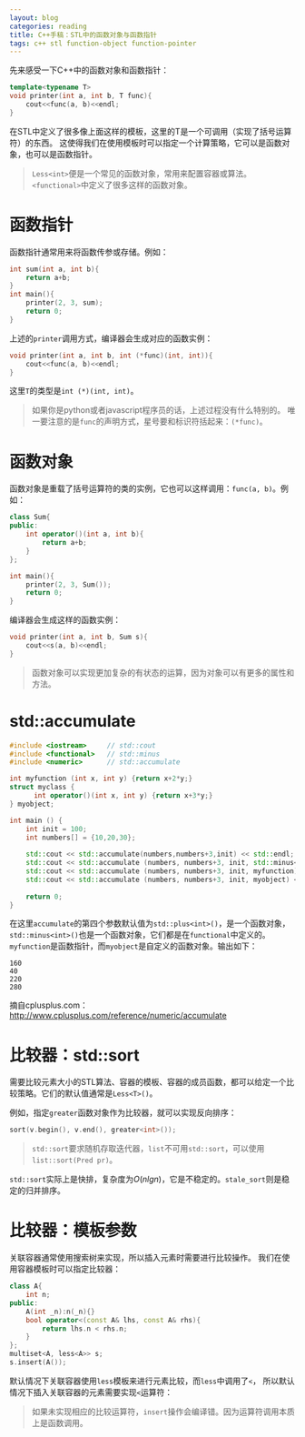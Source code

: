 ```yaml
---
layout: blog 
categories: reading
title: C++手稿：STL中的函数对象与函数指针
tags: c++ stl function-object function-pointer
---
```


先来感受一下C++中的函数对象和函数指针：

```cpp
template<typename T>
void printer(int a, int b, T func){
    cout<<func(a, b)<<endl;
}
```

在STL中定义了很多像上面这样的模板，这里的T是一个可调用（实现了括号运算符）的东西。
这使得我们在使用模板时可以指定一个计算策略，它可以是函数对象，也可以是函数指针。

> `Less<int>`便是一个常见的函数对象，常用来配置容器或算法。`<functional>`中定义了很多这样的函数对象。

# 函数指针

函数指针通常用来将函数传参或存储。例如：

```cpp
int sum(int a, int b){
    return a+b;
}
int main(){
    printer(2, 3, sum);
    return 0;
}
```

上述的`printer`调用方式，编译器会生成对应的函数实例：

```cpp
void printer(int a, int b, int (*func)(int, int)){
    cout<<func(a, b)<<endl;
}
```

这里`T`的类型是`int (*)(int, int)`。

> 如果你是python或者javascript程序员的话，上述过程没有什么特别的。
> 唯一要注意的是`func`的声明方式，星号要和标识符括起来：`(*func)`。

# 函数对象

函数对象是重载了括号运算符的类的实例，它也可以这样调用：`func(a, b)`。例如：

```cpp
class Sum{
public:
    int operator()(int a, int b){
        return a+b;
    }
};

int main(){
    printer(2, 3, Sum());
    return 0;
}
```

编译器会生成这样的函数实例：

```cpp
void printer(int a, int b, Sum s){
    cout<<s(a, b)<<endl;
}
```

> 函数对象可以实现更加复杂的有状态的运算，因为对象可以有更多的属性和方法。

<!--more-->

# std::accumulate

```cpp
#include <iostream>     // std::cout
#include <functional>   // std::minus
#include <numeric>      // std::accumulate

int myfunction (int x, int y) {return x+2*y;}
struct myclass {
	  int operator()(int x, int y) {return x+3*y;}
} myobject;

int main () {
    int init = 100;
    int numbers[] = {10,20,30};
  
    std::cout << std::accumulate(numbers,numbers+3,init) << std::endl;
    std::cout << std::accumulate (numbers, numbers+3, init, std::minus<int>()) << std::endl;
    std::cout << std::accumulate (numbers, numbers+3, init, myfunction) << std::endl;
    std::cout << std::accumulate (numbers, numbers+3, init, myobject) << std::endl;
  
    return 0;
}
```

在这里`accumulate`的第四个参数默认值为`std::plus<int>()`，是一个函数对象，
`std::minus<int>()`也是一个函数对象，它们都是在`functional`中定义的。
`myfunction`是函数指针，而`myobject`是自定义的函数对象。输出如下：

```
160
40
220
280
```

摘自cplusplus.com： http://www.cplusplus.com/reference/numeric/accumulate

# 比较器：std::sort

需要比较元素大小的STL算法、容器的模板、容器的成员函数，都可以给定一个比较策略。它们的默认值通常是`Less<T>()`。

例如，指定`greater`函数对象作为比较器，就可以实现反向排序：

```cpp
sort(v.begin(), v.end(), greater<int>());
```

> `std::sort`要求随机存取迭代器，`list`不可用`std::sort`，可以使用`list::sort(Pred pr)`。

`std::sort`实际上是快排，复杂度为$O(n lgn)$，它是不稳定的。`stale_sort`则是稳定的归并排序。

# 比较器：模板参数

关联容器通常使用搜索树来实现，所以插入元素时需要进行比较操作。
我们在使用容器模板时可以指定比较器：

```cpp
class A{
    int n;
public:
    A(int _n):n(_n){}
    bool operator<(const A& lhs, const A& rhs){
        return lhs.n < rhs.n;
    }
};
multiset<A, less<A>> s;
s.insert(A());
```

默认情况下关联容器使用`less`模板来进行元素比较，而`less`中调用了`<`，
所以默认情况下插入关联容器的元素需要实现`<`运算符：


> 如果未实现相应的比较运算符，`insert`操作会编译错。因为运算符调用本质上是函数调用。

[deque]: http://www.cplusplus.com/reference/deque/deque/
[list]: http://www.cplusplus.com/reference/list/list/
[queue]: http://www.cplusplus.com/reference/queue/queue
[priority_queue]: http://www.cplusplus.com/reference/queue/priority_queue/
[vector]: http://www.cplusplus.com/reference/vector/vector
[set]: http://www.cplusplus.com/reference/set/set
[multiset]: http://www.cplusplus.com/reference/set/multiset
[map]: http://www.cplusplus.com/reference/map/map
[multimap]: http://www.cplusplus.com/reference/map/multimap/
[stack]: http://www.cplusplus.com/reference/stack/stack